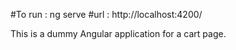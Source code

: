 #To run : ng serve
#url : http://localhost:4200/

This is a dummy Angular application for a cart page.
